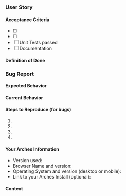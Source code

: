 <!--- Provide a general summary of the issue in the Title above -->
<!--- You can erase any part of this template that is not applicable to your Issue. -->
### User Story
<!--- If you are submitting a User Story, please change the title with the following template: As a <user type>, I want <a goal> so that <benefit>. -->

#### Acceptance Criteria
- [ ]
- [ ]
- [ ] Unit Tests passed
- [ ] Documentation

#### Definition of Done


### Bug Report
<!--- By fully explaining what you are encountering, you can help us understand and reproduce the issue.  -->

#### Expected Behavior
<!--- If you're describing a bug, tell us what should happen -->
<!--- If you're suggesting a change/improvement, tell us how it should work -->

#### Current Behavior
<!--- If describing a bug, tell us what happens instead of the expected behavior -->
<!--- If suggesting a change/improvement, explain the difference from current behavior -->

#### Steps to Reproduce (for bugs)
<!--- Provide a link to a live example, or an unambiguous set of steps to -->
<!--- reproduce this bug. Include code to reproduce, if relevant -->
1.
2.
3.
4.

#### Your Arches Information
<!--- Include as many relevant details about the environment you experienced the bug in -->
* Version used:
* Browser Name and version:
* Operating System and version (desktop or mobile):
* Link to your Arches Install (optional):

#### Context
<!--- How has this issue affected you? What are you trying to accomplish? -->
<!--- Providing context helps us come up with a solution that is most useful in the real world -->

